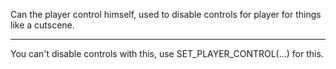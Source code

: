 Can the player control himself, used to disable controls for player for things like a cutscene.

---

You can't disable controls with this, use SET_PLAYER_CONTROL(...) for this. 